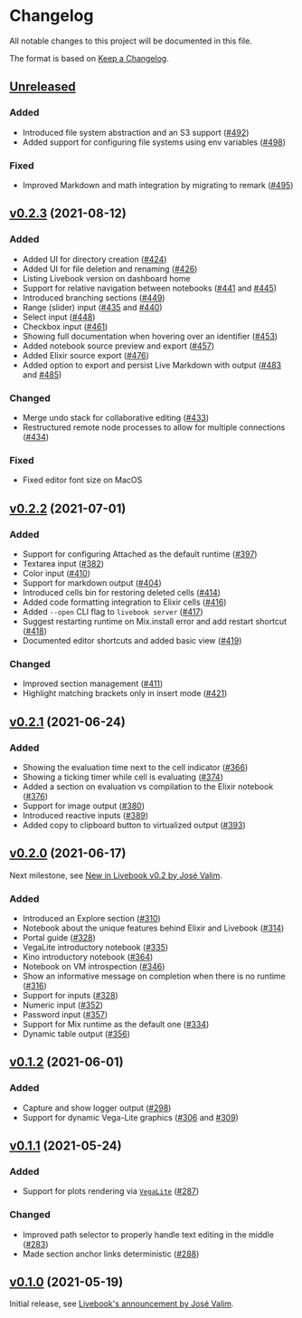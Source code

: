 # Changelog

All notable changes to this project will be documented in this file.

The format is based on [Keep a Changelog](https://keepachangelog.com/en/1.0.0/).

## [Unreleased](https://github.com/livebook-dev/livebook)

### Added

- Introduced file system abstraction and an S3 support ([#492](https://github.com/elixir-nx/livebook/pull/492))
- Added support for configuring file systems using env variables ([#498](https://github.com/elixir-nx/livebook/pull/498))

### Fixed

- Improved Markdown and math integration by migrating to remark ([#495](https://github.com/elixir-nx/livebook/pull/495))

## [v0.2.3](https://github.com/livebook-dev/livebook/tree/v0.2.3) (2021-08-12)

### Added

- Added UI for directory creation ([#424](https://github.com/elixir-nx/livebook/pull/424))
- Added UI for file deletion and renaming ([#426](https://github.com/elixir-nx/livebook/pull/426))
- Listing Livebook version on dashboard home
- Support for relative navigation between notebooks ([#441](https://github.com/elixir-nx/livebook/pull/441) and [#445](https://github.com/elixir-nx/livebook/pull/445))
- Introduced branching sections ([#449](https://github.com/elixir-nx/livebook/pull/449))
- Range (slider) input ([#435](https://github.com/elixir-nx/livebook/pull/435) and [#440](https://github.com/elixir-nx/livebook/pull/440))
- Select input ([#448](https://github.com/elixir-nx/livebook/pull/448))
- Checkbox input ([#461](https://github.com/elixir-nx/livebook/pull/461))
- Showing full documentation when hovering over an identifier ([#453](https://github.com/elixir-nx/livebook/pull/453))
- Added notebook source preview and export ([#457](https://github.com/elixir-nx/livebook/pull/457))
- Added Elixir source export ([#476](https://github.com/elixir-nx/livebook/pull/476))
- Added option to export and persist Live Markdown with output ([#483](https://github.com/elixir-nx/livebook/pull/483) and [#485](https://github.com/elixir-nx/livebook/pull/485))

### Changed

- Merge undo stack for collaborative editing ([#433](https://github.com/elixir-nx/livebook/pull/433))
- Restructured remote node processes to allow for multiple connections ([#434](https://github.com/elixir-nx/livebook/pull/434))

### Fixed

- Fixed editor font size on MacOS

## [v0.2.2](https://github.com/livebook-dev/livebook/tree/v0.2.2) (2021-07-01)

### Added

- Support for configuring Attached as the default runtime ([#397](https://github.com/elixir-nx/livebook/pull/397))
- Textarea input ([#382](https://github.com/elixir-nx/livebook/pull/382))
- Color input ([#410](https://github.com/elixir-nx/livebook/pull/410))
- Support for markdown output ([#404](https://github.com/elixir-nx/livebook/pull/404))
- Introduced cells bin for restoring deleted cells ([#414](https://github.com/elixir-nx/livebook/pull/414))
- Added code formatting integration to Elixir cells ([#416](https://github.com/elixir-nx/livebook/pull/416))
- Added `--open` CLI flag to `livebook server` ([#417](https://github.com/elixir-nx/livebook/pull/417))
- Suggest restarting runtime on Mix.install error and add restart shortcut ([#418](https://github.com/elixir-nx/livebook/pull/418))
- Documented editor shortcuts and added basic view ([#419](https://github.com/elixir-nx/livebook/pull/419))

### Changed

- Improved section management ([#411](https://github.com/elixir-nx/livebook/pull/411))
- Highlight matching brackets only in insert mode ([#421](https://github.com/elixir-nx/livebook/pull/421))

## [v0.2.1](https://github.com/livebook-dev/livebook/tree/v0.2.1) (2021-06-24)

### Added

- Showing the evaluation time next to the cell indicator ([#366](https://github.com/elixir-nx/livebook/pull/366))
- Showing a ticking timer while cell is evaluating ([#374](https://github.com/elixir-nx/livebook/pull/374))
- Added a section on evaluation vs compilation to the Elixir notebook ([#376](https://github.com/elixir-nx/livebook/pull/376))
- Support for image output ([#380](https://github.com/elixir-nx/livebook/pull/380))
- Introduced reactive inputs ([#389](https://github.com/elixir-nx/livebook/pull/389))
- Added copy to clipboard button to virtualized output ([#393](https://github.com/elixir-nx/livebook/pull/393))

## [v0.2.0](https://github.com/livebook-dev/livebook/tree/v0.2.0) (2021-06-17)

Next milestone, see [New in Livebook v0.2 by José Valim](https://www.youtube.com/watch?v=MOTEgF-wIEI).

### Added

- Introduced an Explore section ([#310](https://github.com/elixir-nx/livebook/pull/310))
- Notebook about the unique features behind Elixir and Livebook ([#314](https://github.com/elixir-nx/livebook/pull/314))
- Portal guide ([#328](https://github.com/elixir-nx/livebook/pull/318))
- VegaLite introductory notebook ([#335](https://github.com/elixir-nx/livebook/pull/335))
- Kino introductory notebook ([#364](https://github.com/elixir-nx/livebook/pull/364))
- Notebook on VM introspection ([#346](https://github.com/elixir-nx/livebook/pull/346))
- Show an informative message on completion when there is no runtime ([#316](https://github.com/elixir-nx/livebook/pull/316))
- Support for inputs ([#328](https://github.com/elixir-nx/livebook/pull/328))
- Numeric input ([#352](https://github.com/elixir-nx/livebook/pull/352))
- Password input ([#357](https://github.com/elixir-nx/livebook/pull/357))
- Support for Mix runtime as the default one ([#334](https://github.com/elixir-nx/livebook/pull/334))
- Dynamic table output ([#356](https://github.com/elixir-nx/livebook/pull/356))

## [v0.1.2](https://github.com/livebook-dev/livebook/tree/v0.1.2) (2021-06-01)

### Added

- Capture and show logger output ([#298](https://github.com/elixir-nx/livebook/pull/298))
- Support for dynamic Vega-Lite graphics ([#306](https://github.com/elixir-nx/livebook/pull/306) and [#309](https://github.com/elixir-nx/livebook/pull/309))

## [v0.1.1](https://github.com/livebook-dev/livebook/tree/v0.1.1) (2021-05-24)

### Added

- Support for plots rendering via [`VegaLite`](https://github.com/elixir-nx/vega_lite) ([#287](https://github.com/elixir-nx/livebook/pull/287))

### Changed

- Improved path selector to properly handle text editing in the middle ([#283](https://github.com/elixir-nx/livebook/pull/283))
- Made section anchor links deterministic ([#288](https://github.com/elixir-nx/livebook/pull/288))

## [v0.1.0](https://github.com/livebook-dev/livebook/tree/v0.1.0) (2021-05-19)

Initial release, see [Livebook's announcement by José Valim](https://www.youtube.com/watch?v=RKvqc-UEe34).
